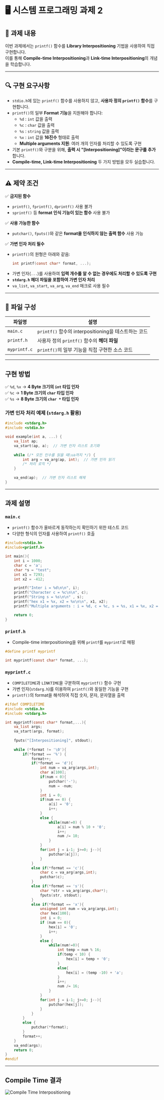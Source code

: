 # 🖥️ 시스템 프로그래밍 과제 2

## 📌 과제 내용
이번 과제에서는 `printf()` 함수를 **Library Interpositioning** 기법을 사용하여 직접 구현합니다.  
이를 통해 **Compile-time Interpositioning**과 **Link-time Interpositioning**의 개념을 학습합니다.

---

## 🔍 구현 요구사항
- `stdio.h`에 있는 `printf()` 함수를 사용하지 않고, **사용자 정의 `printf()` 함수**를 구현합니다.
- `printf()`의 일부 **Format 기능**을 지원해야 합니다:
  - `%d` : `int` 값을 출력
  - `%c` : `char` 값을 출력
  - `%s` : `string` 값을 출력
  - `%x` : `int` 값을 **16진수** 형태로 출력
  - **Multiple arguments 지원**: 여러 개의 인자를 처리할 수 있도록 구현
- 기본 `printf()`와 구분을 위해, **출력 시 "[Interpositioning]"이라는 문구를 추가**합니다.
- **Compile-time, Link-time Interpositioning** 두 가지 방법을 모두 실습합니다.

---

## ⚠️ 제약 조건
✅ **금지된 함수**  
- `printf()`, `fprintf()`, `dprintf()` 사용 불가  
- `sprintf()` 등 **format 인식 기능이 있는 함수** 사용 불가  

✅ **사용 가능한 함수**  
- `putchar()`, `fputs()`와 같은 **format을 인식하지 않는 출력 함수** 사용 가능  

✅ **가변 인자 처리 필수**  
- `printf()`의 원형은 아래와 같음:
  ```c
  int printf(const char* format, ...);
  ```
- 가변 인자(`...`)를 사용하여 **입력 개수를 알 수 없는 경우에도 처리할 수 있도록 구현**  
- **`stdarg.h` 헤더 파일을 포함하여 가변 인자 처리**  
- `va_list`, `va_start`, `va_arg`, `va_end` 매크로 사용 필수  

---

## 📂 파일 구성

| 파일명       | 설명 |
|-------------|-----------------------------------------------------|
| `main.c`    | `printf()` 함수의 interpositioning을 테스트하는 코드 |
| `printf.h`  | 사용자 정의 `printf()` 함수의 **헤더 파일** |
| `myprintf.c` | `printf()`의 일부 기능을 직접 구현한 소스 코드 |

---


## 구현 방법
✅ `%d`, `%x` → **4 Byte 크기의 `int` 타입 인자**  
✅ `%c` → **1 Byte 크기의 `char` 타입 인자**  
✅ `%s` → **8 Byte 크기의 `char *` 타입 인자**  

### 가변 인자 처리 예제 (`stdarg.h` 활용)
```c
#include <stdarg.h>
#include <stdio.h>

void example(int a, ...) {
    va_list ap;      
    va_start(ap, a);  // 가변 인자 리스트 초기화
    
    while (/* 모든 인수를 읽을 때\ua까지 */) {
        int arg = va_arg(ap, int);  // 가변 인자 읽기
        /* 처리 로직 */
    }
    
    va_end(ap);  // 가변 인자 리스트 해제
}

```

*******


## 과제 설명

### `main.c`
- `printf()` 함수가 올바르게 동작하는지 확인하기 위한 테스트 코드
- 다양한 형식의 인자를 사용하여 `printf()` 호출

```c
#include<stdio.h>
#include<printf.h>

int main(){
    int i = 1000;
    char c = 'a';
    char *s = "test";
    int x1 = 7293;
    int x2 = -412;

    printf("Inter i = %d\n\n", i);
    printf("Character c = %c\n\n", c);
    printf("String s = %s\n\n" , s);
    printf("hex x1 = %x, x2 = %x\n\n", x1, x2);
    printf("Multiple arguments : i = %d, c = %c, s = %s, x1 = %x, x2 = %x\n", i ,c, s, x1, x2);

    return 0;
}
```

### `printf.h`
- Compile-time interpositioning을 위해 `printf`를 `myprintf`로 매핑
```c
#define printf myprintf

int myprintf(const char* format, ...);
```

### `myprintf.c`
- `COMPILETIME`과 `LINKTIME`을 구분하여 `myprintf()` 함수 구현
- 가변 인자(`stdarg.h`)를 이용하여 `printf()`와 동일한 기능을 구현
- `printf()`의 format을 해석하여 직접 숫자, 문자, 문자열을 출력

```c
#ifdef COMPILETIME
#include <stdio.h>
#include <stdarg.h>

int myprintf(const char* format,...){
    va_list args;
    va_start(args, format);
    
    fputs("[Interpositioning]", stdout);
    
    while (*format != '\0'){
        if(*format == '%') {
            format++;
            if(*format == 'd'){
                int num = va_arg(args,int);
                char a[100];
                if(num < 0){
                    putchar('-');
                    num = -num;  
                }
                int i = 0;
                if(num == 0) {
                    a[i] = '0';
                    i++;
                }
                else {
                    while(num!=0) {
                        a[i] = num % 10 + '0';
                        i++;
                        num /= 10; 
                    }
                }
                for(int j = i-1; j>=0; j--){
                    putchar(a[j]);
                }
            }
            else if(*format == 'c'){
                char c = va_arg(args,int);
                putchar(c);
            }
            else if(*format == 's'){
                char *str = va_arg(args,char*);
                fputs(str, stdout);
            }
            else if(*format == 'x'){
                unsigned int num = va_arg(args,int);
                char hex[100];
                int i = 0;
                if (num == 0){
                    hex[i] = '0';
                    i++;
                }
                else {
                    while(num!=0){
                        int temp = num % 16;    
                        if(temp < 10) {
                            hex[i] = temp + '0';
                        }
                        else{
                            hex[i] = (temp -10) + 'a';
                        }
                        i++;
                        num /= 16;
                    }
                }
                for(int j = i-1; j>=0; j--){
                    putchar(hex[j]);
                }
            }
        }
        else {
            putchar(*format);
        }
        format++;
    }
    va_end(args);
    return 0;    
}
#endif
```

---
## Compile Time 결과

![Compile Time Interpositioning](https://github.com/ansunho123/System-programming/raw/main/sysprog-hw2/images/compiltetime%20interpositioning.png)


